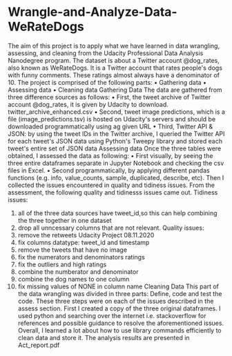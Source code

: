 # Wrangle-and-Analyze-Data-WeRateDogs

The aim of this project is to apply what we
have learned in data wrangling, assessing, and cleaning from the Udacity Professional Data
Analysis Nanodegree program. The dataset is about a Twitter account @dog_rates, also known
as WeRateDogs. It is a Twitter account that rates people's dogs with funny comments. These
ratings almost always have a denominator of 10. The project is comprised of the following
parts:
• Gathering data
• Assessing data
• Cleaning data
Gathering Data
The data are gathered from three difference sources as follows:
• First, the tweet archive of Twitter account @dog_rates, it is given by Udacity to
download. twitter_archive_enhanced.csv
• Second, tweet image predictions, which is a file (image_predictions.tsv) is hosted on
Udacity's servers and should be downloaded programmatically using ag given URL
• Third, Twitter API & JSON: by using the tweet IDs in the Twitter archive, I queried the
Twitter API for each tweet's JSON data using Python's Tweepy library and stored each
tweet's entire set of JSON data
Assessing data
Once the three tables were obtained, I assessed the data as following:
• First visually, by seeing the three entire dataframes separate in Jupyter Notebook and
checking the csv files in Excel.
• Second programmatically, by applying different pandas functions (e.g. info,
value_counts, sample, duplicated, describe, etc). Then I collected the issues encountered
in quality and tidiness issues.
From the assessment, the following quality and tidinesss issues came out.
Tidiness issues:
1. all of the three data sources have tweet_id,so this can help combining the three together in
one dataset
2. drop all unncessary columns that are not relevant.
Quality issues:
3. remove the retweets 
Udacity Project 08.11.2020
4. fix columns datatype: tweet_id and timestamp
5. remove the tweets that have no image
6. fix the numerators and denominators ratings
7. fix the outliers and high ratings
8. combine the numberator and denominator
9. combine the dog names to one column
10. fix missing values of NONE in column name
Cleaning Data
This part of the data wrangling was divided in three parts: Define, code and test the code. These
three steps were on each of the issues described in the assess section. First I created a copy of the
three original dataframes.
I used python and searching over the internet i.e. stackoverflow for references and possible
guidance to resolve the aforementioned issues.
Overall, I learned a lot about how to use library commands efficiently to clean data and store it.
The analysis results are presented in Act_report.pdf
